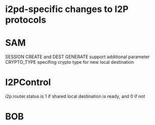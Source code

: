 i2pd-specific changes to I2P protocols
======================================

# SAM
SESSION CREATE and DEST GENERATE support additional parameter CRYPTO_TYPE specifing crypto type for new local destination  


# I2PControl
i2p.router.status is 1 if shared local destination is ready, and 0 if not  

# BOB
